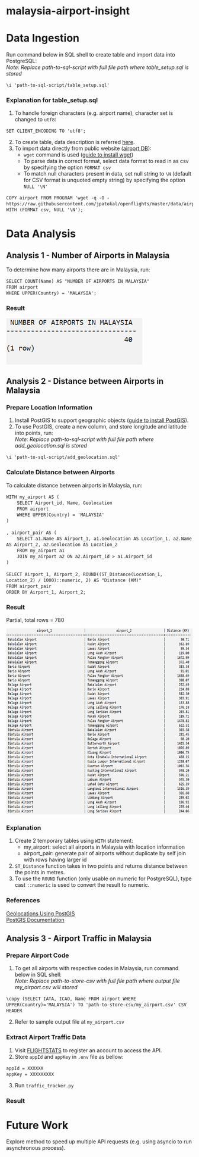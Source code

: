 # malaysia-airport-insight

# Data Ingestion
Run command below in SQL shell to create table and import data into PostgreSQL: <br>
_Note: Replace path-to-sql-script with full file path where table_setup.sql is stored_
```
\i 'path-to-sql-script/table_setup.sql'
```

### Explanation for table_setup.sql
1. To handle foreign characters (e.g. airport name), character set is changed to ```utf8```:
```
SET CLIENT_ENCODING TO 'utf8';
```
2. To create table, data description is referred [here](https://openflights.org/data.html).
3. To import data directly from public website ([airport DB](https://raw.githubusercontent.com/jpatokal/openflights/master/data/airports.dat)): 
	* ```wget``` command is used ([guide to install wget](https://www.jcchouinard.com/wget/))
	* To parse data in correct format, select data format to read in as csv by specifying the option ```FORMAT csv```
	* To match null characters present in data, set null string to ```\N``` (default for CSV format is unquoted empty string) by specifying the option ```NULL '\N'```
```
COPY airport FROM PROGRAM 'wget -q -O - https://raw.githubusercontent.com/jpatokal/openflights/master/data/airports.dat' WITH (FORMAT csv, NULL '\N');
```

# Data Analysis
## Analysis 1 - Number of Airports in Malaysia
To determine how many airports there are in Malaysia, run:
```
SELECT COUNT(Name) AS "NUMBER OF AIRPORTS IN MALAYSIA"
FROM airport
WHERE UPPER(Country) = 'MALAYSIA';
```
### Result
![Analysis 1 Result](/result_screenshot/Output%20(airports%20num%20in%20MY).png)

## Analysis 2 - Distance between Airports in Malaysia
### Prepare Location Information
1. Install PostGIS to support geographic objects ([guide to install PostGIS](https://postgis.net/workshops/postgis-intro/installation.html)).
2. To use PostGIS, create a new column, and store longitude and latitude into points, run: <br>
_Note: Replace path-to-sql-script with full file path where add_geolocation.sql is stored_
```
\i 'path-to-sql-script/add_geolocation.sql'
```

### Calculate Distance between Airports
To calculate distance between airports in Malaysia, run:
```
WITH my_airport AS (
	SELECT Airport_id, Name, Geolocation
	FROM airport 
	WHERE UPPER(Country) = 'MALAYSIA'
)

, airport_pair AS (
	SELECT a1.Name AS Airport_1, a1.Geolocation AS Location_1, a2.Name AS Airport_2, a2.Geolocation AS Location_2
	FROM my_airport a1
	JOIN my_airport a2 ON a2.Airport_id > a1.Airport_id
)

SELECT Airport_1, Airport_2, ROUND((ST_Distance(Location_1, Location_2) / 1000)::numeric, 2) AS "Distance (KM)"
FROM airport_pair
ORDER BY Airport_1, Airport_2;
```

### Result 
Partial, total rows = 780
<p>
  <img src="result_screenshot/Output%20(airports%20distance)%20-partial.png" height="500">
</p>

### Explanation
1. Create 2 temporary tables using ```WITH``` statement:
	* my_airport: select all airports in Malaysia with location information
	* airport_pair: generate pair of airports without duplicate by self join with rows having larger id
2. ```ST_Distance``` function takes in two points and returns distance between the points in metres.
3. To use the ```ROUND``` function (only usable on numeric for PostgreSQL), type cast ```::numeric``` is used to convert the result to numeric. 

### References
[Geolocations Using PostGIS](https://www.youtube.com/watch?v=mFc-gGJLRE0) <br>
[PostGIS Documentation](http://postgis.net/workshops/postgis-intro/geography.html)

## Analysis 3 - Airport Traffic in Malaysia
### Prepare Airport Code
1. To get all airports with respective codes in Malaysia, run command below in SQL shell: <br>
_Note: Replace path-to-store-csv with full file path where output file my_airport.csv will stored_
```
\copy (SELECT IATA, ICAO, Name FROM airport WHERE UPPER(Country)='MALAYSIA') TO 'path-to-store-csv/my_airport.csv' CSV HEADER
```
2. Refer to sample output file at ```my_airport.csv```

### Extract Airport Traffic Data
1. Visit [FLIGHTSTATS](https://developer.flightstats.com) to register an account to access the API.
2. Store ```appId``` and ```appKey``` in ```.env``` file as bellow:
```
appId = XXXXXX
appKey = XXXXXXXXX
```
3. Run ```traffic_tracker.py```

### Result

# Future Work
Explore method to speed up multiple API requests (e.g. using asyncio to run asynchronous process).
